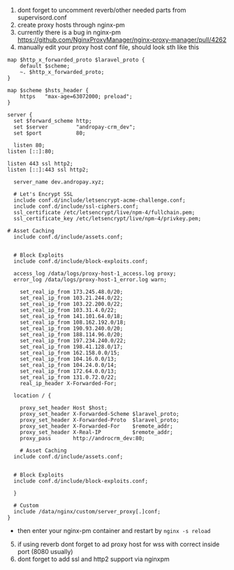 1. dont forget to uncomment reverb/other needed parts from supervisord.conf
2. create proxy hosts through nginx-pm
3. currently there is a bug in nginx-pm https://github.com/NginxProxyManager/nginx-proxy-manager/pull/4262
4. manually edit your proxy host conf file, should look sth like this
```
map $http_x_forwarded_proto $laravel_proto {
    default $scheme;
    ~. $http_x_forwarded_proto;
}

map $scheme $hsts_header {
    https   "max-age=63072000; preload";
}

server {
  set $forward_scheme http;
  set $server         "andropay-crm_dev";
  set $port           80;

  listen 80;
listen [::]:80;

listen 443 ssl http2;
listen [::]:443 ssl http2;

  server_name dev.andropay.xyz;

  # Let's Encrypt SSL
  include conf.d/include/letsencrypt-acme-challenge.conf;
  include conf.d/include/ssl-ciphers.conf;
  ssl_certificate /etc/letsencrypt/live/npm-4/fullchain.pem;
  ssl_certificate_key /etc/letsencrypt/live/npm-4/privkey.pem;

# Asset Caching
  include conf.d/include/assets.conf;


  # Block Exploits
  include conf.d/include/block-exploits.conf;

  access_log /data/logs/proxy-host-1_access.log proxy;
  error_log /data/logs/proxy-host-1_error.log warn;

    set_real_ip_from 173.245.48.0/20;
    set_real_ip_from 103.21.244.0/22;
    set_real_ip_from 103.22.200.0/22;
    set_real_ip_from 103.31.4.0/22;
    set_real_ip_from 141.101.64.0/18;
    set_real_ip_from 108.162.192.0/18;
    set_real_ip_from 190.93.240.0/20;
    set_real_ip_from 188.114.96.0/20;
    set_real_ip_from 197.234.240.0/22;
    set_real_ip_from 198.41.128.0/17;
    set_real_ip_from 162.158.0.0/15;
    set_real_ip_from 104.16.0.0/13;
    set_real_ip_from 104.24.0.0/14;
    set_real_ip_from 172.64.0.0/13;
    set_real_ip_from 131.0.72.0/22;
    real_ip_header X-Forwarded-For;

  location / {
 
    proxy_set_header Host $host;
    proxy_set_header X-Forwarded-Scheme $laravel_proto;
    proxy_set_header X-Forwarded-Proto  $laravel_proto;
    proxy_set_header X-Forwarded-For    $remote_addr;
    proxy_set_header X-Real-IP          $remote_addr;
    proxy_pass       http://androcrm_dev:80;

    # Asset Caching
  include conf.d/include/assets.conf;

    
  # Block Exploits
  include conf.d/include/block-exploits.conf;

  }

  # Custom
  include /data/nginx/custom/server_proxy[.]conf;
}
```
- then enter your nginx-pm container and restart by `nginx -s reload`
5. if using reverb dont forget to ad proxy host for wss with correct inside port (8080 usually)
6. dont forget to add ssl and http2 support via nginxpm
